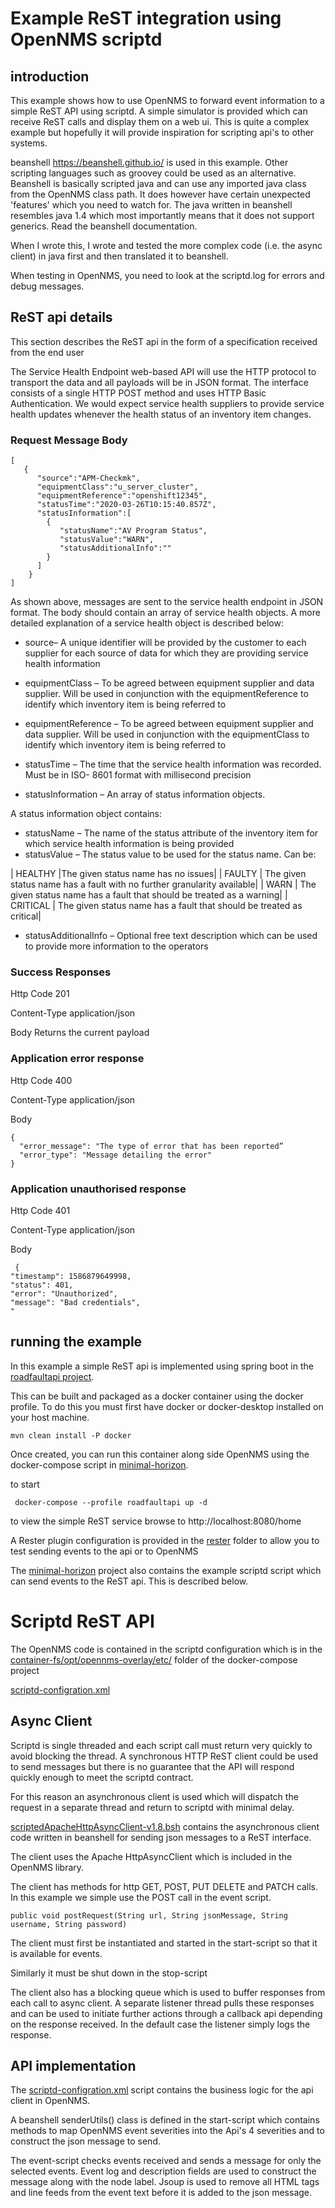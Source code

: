 # Example ReST integration using OpenNMS scriptd

## introduction

This example shows how to use OpenNMS to forward event information to a simple ReST API using scriptd.
A simple simulator is provided which can receive ReST calls and display them on a web ui.
This is quite a complex example but hopefully it will provide inspiration for scripting api's to other systems.

beanshell https://beanshell.github.io/ is used in this example. 
Other scripting languages such as groovey could be used as an alternative. 
Beanshell is basically scripted java and can use any imported java class from the OpenNMS class path. 
It does however have certain unexpected 'features' which you need to watch for. 
The java written in beanshell resembles java 1.4 which most importantly means that it does not support generics. Read the beanshell documentation. 

When I wrote this, I wrote and tested the more complex code (i.e. the async client) in java first and then translated it to beanshell. 

When testing in OpenNMS, you need to look at the scriptd.log for errors and debug messages.

## ReST api details

This section describes the ReST api in the form of a specification received from the end user

The Service Health Endpoint web-based API will use the HTTP protocol to transport the data
and all payloads will be in JSON format. The interface consists of a single HTTP POST method
and uses HTTP Basic Authentication. We would expect service health suppliers to provide
service health updates whenever the health status of an inventory item changes.

### Request Message Body

```
[
   {
      "source":"APM-Checkmk",
      "equipmentClass":"u_server_cluster",
      "equipmentReference":"openshift12345",
      "statusTime":"2020-03-26T10:15:40.857Z",
      "statusInformation":[
        {
           "statusName":"AV Program Status",
           "statusValue":"WARN",
           "statusAdditionalInfo":""
        }
      ]
    }
]
```

As shown above, messages are sent to the service health endpoint in JSON format. 
The body should contain an array of service health objects. 
A more detailed explanation of a service health object is described below:

* source– A unique identifier will be provided by the customer to each supplier for each source of data for which they are providing service health information

* equipmentClass – To be agreed between equipment supplier and data supplier. Will be used in conjunction with the equipmentReference to identify which inventory item is being referred to

* equipmentReference – To be agreed between equipment supplier and data supplier. Will be
used in conjunction with the equipmentClass to identify which inventory item is being
referred to

* statusTime – The time that the service health information was recorded. Must be in ISO-
8601 format with millisecond precision

* statusInformation – An array of status information objects. 

A status information object contains:

* statusName – The name of the status attribute of the inventory item for which service
health information is being provided
* statusValue – The status value to be used for the status name. Can be:

| HEALTHY |The given status name has no issues|
| FAULTY | The given status name has a fault with no further granularity available|
| WARN | The given status name has a fault that should be treated as a warning|
| CRITICAL | The given status name has a fault that should be treated as critical|

* statusAdditionalInfo – Optional free text description which can be used to provide more
information to the  operators

### Success Responses

Http Code 201

Content-Type application/json

Body Returns the current payload 

### Application error response

Http Code 400

Content-Type application/json

Body

```
{
  "error_message": "The type of error that has been reported”
  "error_type": "Message detailing the error"
}
```

### Application unauthorised response

Http Code 401

Content-Type application/json

Body

```
 {
"timestamp": 1586879649998,
"status": 401,
"error": "Unauthorized",
"message": "Bad credentials",
"
```

## running the example

In this example a simple ReST api is implemented using spring boot in the [roadfaultapi project](../roadfaultintegration/roadfaultapi).

This can be built and packaged as a docker container using the docker profile. 
To do this you must first have docker or docker-desktop installed on your host machine.

```
mvn clean install -P docker
```

Once created, you can run this container along side OpenNMS using the docker-compose script in [minimal-horizon](../roadfaultintegration/minimal-horizon). 

to start

```
 docker-compose --profile roadfaultapi up -d
```

to view the simple ReST service browse to http://localhost:8080/home

A Rester plugin configuration is provided in the [rester](../rester) folder to allow you to test sending events to the api or to OpenNMS 

The [minimal-horizon](../roadfaultintegration/minimal-horizon) project also contains the example scriptd script which can send events to the ReST api.
This is described below.

# Scriptd ReST API

The OpenNMS code is contained in the scriptd configuration which is in the  [container-fs/opt/opennms-overlay/etc/](../roadfaultintegration/minimal-horizon/container-fs/opt/opennms-overlay/etc/) folder of the docker-compose project

 [scriptd-configration.xml](../roadfaultintegration/minimal-horizon/container-fs/opt/opennms-overlay/etc/scriptd-configration.xml)

## Async Client

Scriptd is single threaded and each script call must return very quickly to avoid blocking the thread. 
A synchronous HTTP ReST client could be used to send messages but there is no guarantee that the API will respond quickly enough to meet the scriptd contract.

For this reason an asynchronous client is used which will dispatch the request in a separate thread and return to scriptd with minimal delay. 

[scriptedApacheHttpAsyncClient-v1.8.bsh](../roadfaultintegration/minimal-horizon/container-fs/opt/opennms-overlay/etc/scriptedApacheHttpAsyncClient-v1.8.bsh) contains the asynchronous client code written in beanshell for sending json messages to a ReST interface. 

The client uses the Apache HttpAsyncClient which is included in the OpenNMS library. 

The client has methods for http GET, POST, PUT DELETE and PATCH calls. 
In this example we simple use the POST call in the event script.

```
public void postRequest(String url, String jsonMessage, String username, String password)
```

The client must first be instantiated and started in the start-script so that it is available for events. 

Similarly it must be shut down in the stop-script 

The client also has a blocking queue which is used to buffer responses from each call to async client.
A separate listener thread pulls these responses and can be used to initiate further actions through a callback api depending on the response received. In the default case the listener simply logs the response.

## API implementation

The [scriptd-configration.xml](../roadfaultintegration/minimal-horizon/container-fs/opt/opennms-overlay/etc/scriptd-configration.xml) script contains the business logic for the api client in OpenNMS.

A beanshell senderUtils() class is defined in the start-script which contains methods to map OpenNMS event severities into the Api's 4 severities and to construct the json message to send.

The event-script checks events received and sends a message for only the selected events. 
Event log and description fields are used to construct the message along with the node label. 
Jsoup is used to remove all HTML tags and line feeds from the event text before it is added to the json message.

 
